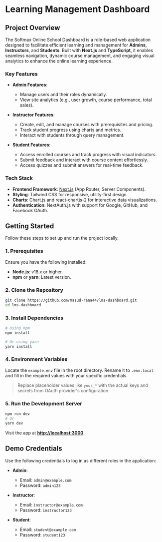 # **Learning Management Dashboard**

## **Project Overview**

The Softmax Online School Dashboard is a role-based web application designed to facilitate efficient learning and management for **Admins**, **Instructors**, and **Students**. Built with **Next.js** and **TypeScript**, it enables seamless navigation, dynamic course management, and engaging visual analytics to enhance the online learning experience.

### **Key Features**

- **Admin Features**:

  - Manage users and their roles dynamically.
  - View site analytics (e.g., user growth, course performance, total sales).

- **Instructor Features**:

  - Create, edit, and manage courses with prerequisites and pricing.
  - Track student progress using charts and metrics.
  - Interact with students through query management.

- **Student Features**:
  - Access enrolled courses and track progress with visual indicators.
  - Submit feedback and interact with course content effortlessly.
  - Access quizzes and submit answers for real-time feedback.

### **Tech Stack**

- **Frontend Framework**: [Next.js](https://nextjs.org/) (App Router, Server Components).
- **Styling**: Tailwind CSS for responsive, utility-first design.
- **Charts**: Chart.js and react-chartjs-2 for interactive data visualizations.
- **Authentication**: NextAuth.js with support for Google, GitHub, and Facebook OAuth.

## **Getting Started**

Follow these steps to set up and run the project locally.

### **1. Prerequisites**

Ensure you have the following installed:

- **Node.js**: v18.x or higher.
- **npm** or **yarn**: Latest version.

### **2. Clone the Repository**

```bash
git clone https://github.com/masud-rana44/lms-dashboard.git
cd lms-dashboard
```

### **3. Install Dependencies**

```bash
# Using npm
npm install

# Or using yarn
yarn install
```

### **4. Environment Variables**

Locate the `example.env` file in the root directory. Rename it to `.env.local` and fill in the required values with your specific credentials.

> Replace placeholder values like `your_*` with the actual keys and secrets from OAuth provider's configuration.

### **5. Run the Development Server**

```bash
npm run dev
# Or
yarn dev
```

Visit the app at **[http://localhost:3000](http://localhost:3000)**.

## **Demo Credentials**

Use the following credentials to log in as different roles in the application:

- **Admin**:

  - Email: `admin@example.com`
  - Password: `admin123`

- **Instructor**:

  - Email: `instructor@example.com`
  - Password: `instructor123`

- **Student**:
  - Email: `student@example.com`
  - Password: `student123`

